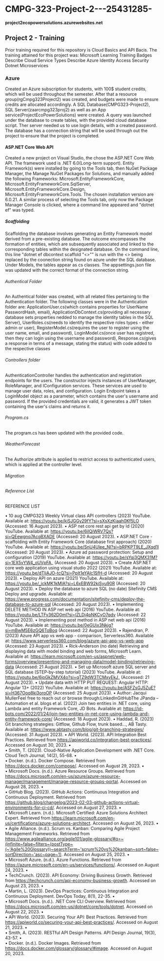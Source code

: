 # CMPG-323-Project-2---25431285-

**project2ecopowersolutions.azurewebsites.net**

## Project 2 - Training

Prior training required for this repository is Cloud Basics and API Bacis.
The training attained for this project was: Microsoft Learning Training Badges
Describe Cloud Service Types
Describe Azure Identity Access Security
Dotnet Microservices

### Azure
Created an Azure subscription for students, with 100$ student credits, which will be used throughout the semester. After that a resource group(rgCmpg323Project2) was created, and budgets were made to ensure credits are allocated accordingly.
A SQL Database(CMPG323-Project2), SQL Server(zaarcmpg323proj2) as well as an App service(ProjectEcoPowerSolutions) were created. A query was launched under the database to create tables, with the provided cloud database script. Ther server needed us to use login details, with a created password. The database has a connection string that will be used through out the project to ensure that the project is completed.

#### ASP.NET Core Web API
Created a new project on Visual Studio, the chose the ASP.NET Core Web API. The framework used is .NET 6.0(Long-term support). Entity Framework(s) were installed by going to the Tools tab, then NuGet Package Manager, the Manage NuGet Packages for Solutions, and manually added the following Frameworks: Microsoft.EntityFrameworkCore, Microsoft.EntityFrameworkCore.SqlServer, Microsoft.EntityFrameworkCore.Design, Microsoft.EntityFrameworkCore.Tools. The chosen installation version are 6.0.21. A similar process of selecting the Tools tab, only now the Package Manager Console is clicked, where a command line appeared and "dotnet ef" was typed.

##### Scaffolding 
Scaffolding the database involves generating an Entity Framework model derived from a pre-existing database. The outcome encompasses the formation of entities, which are subsequently associated and linked to the corresponding tables within the designated database. On the command line, this line "dotnet ef dbcontext scaffold "<>"" is run with the <> being replaced by the coonection string found on azure under the SQL database. Under Models, the tables appear as cs classes. The appsettings.json file was updated with the correct format of the connection string.

###### Authentical Folder
An Authentical folder was created, with all related files pertaining to the Authentication folder. The following classes were in the Authentication folder are: ApplicationUser.cs(which contains properties for UserName PasswordHash, email), ApplicationDbContext.cs(providing all necessary database sets properties nedded to manage the identity tables in the SQL Server), UserRoles.cs(needs to identify the respective roles types - either admin or user), RegisterModel.cs(requires the user to register using the user name, email, and password), LoginModel.cs(once user has registred, then they can login using the username and password), Response.cs(gives a response in terms of a message, stating the status) with code added to the respective classes

###### Controllers folder
AuthenticationController handles the authentication and registration endpoints for the users.
The constructor injects instances of UserManager, RoleManager, and IConfiguration services. These services are used to manage user data, roles, and configuration.
Login Endpoint takes a LoginModel object as a parameter, which contains the user's username and password. If the provided credentials are valid, it generates a JWT token containing the user's claims and returns it.

###### Program.cs
The program.cs has been updated with the provided code.

###### WeatherForecast
The Authorize attribute is applied to restrict access to authenticated users, which is applied at the controller level.

###### Migration

###### Reference List
REFERENCE LIST

•	10 aug CMPG323 Weekly Virtual class API controllers (2023) YouTube. Available at: https://youtu.be/kiSJGGy29fY?si=sXsXzKiaah0Kf5LO (Accessed: 16 August 2023). 
•	ASP net core rest api get by Id (2020) YouTube. Available at: https://youtu.be/6ilQiWRV7Qs?si=QEewgnq7AcqBXADE (Accessed: 20 August 2023). 
•	ASP.NET Core - scaffolding with Entity Framework Core (database first approach) (2020) YouTube. Available at: https://youtu.be/SnU4Ulee_NI?si=bRPKPT9LE_JXqd1I (Accessed: 20 August 2023). 
•	Azure ad password protection: Setup and configuration (2019) YouTube. Available at: https://youtu.be/sYqj3QMX31M?si=1EX5vYW4_oUVpFA_ (Accessed: 20 August 2023). 
•	Create ASP.NET core web application using visual studio 2022 (2021) YouTube. Available at: https://youtu.be/dTIjAJO-tcQ?si=PpIt1eYAlc1SfH-d (Accessed: 20 August 2023). 
•	Deploy API on azure (2021) YouTube. Available at: https://youtu.be/_ickMK1kMIA?si=L6xEBW92kiSyu90R (Accessed: 20 August 2023). 
•	Deploy the database to azure SQL (no date) Sitefinity CMS Deploy and upgrade. Available at: https://www.progress.com/documentation/sitefinity-cms/deploy-the-database-to-azure-sql (Accessed: 20 August 2023). 
•	Implementing DELETE METHOD IN ASP net web api (2016) YouTube. Available at: https://youtu.be/LTFv362D0mI?si=IZLDj4pNKCyO7qdv (Accessed: 22 August 2023). 
•	Implementing post method in ASP net web api (2016) YouTube. Available at: https://youtu.be/0eGUix3Nkjg?si=mBwM5E6zGQ6ToBoq (Accessed: 22 August 2023). 
•	Rajendran, P. (2023) Azure API app vs web app - comparison, Serverless360. Available at: https://www.serverless360.com/blog/azure-api-app-vs-web-app (Accessed: 23 August 2023). 
•	Rick-Anderson (no date) Retrieving and displaying data with model binding and web forms, Microsoft Learn. Available at: https://learn.microsoft.com/en-us/aspnet/web-forms/overview/presenting-and-managing-data/model-binding/retrieving-data (Accessed: 21 August 2023). 
•	Set up Microsoft azure SQL server and SQL database (STEP-by-step tutorial) (2023) YouTube. Available at: https://youtu.be/6joGkZMVX4o?si=qTZ9dW3TCMxyEkJ_ (Accessed: 21 August 2023). 
•	Update data with HTTP PUT REQUEST: Angular HTTP: Angular 13+ (2022) YouTube. Available at: https://youtu.be/ASFZsGJ5ZuE?si=H367Ooq8ki3oroOP (Accessed: 25 August 2023). 
•	Author: Jacqui MullerFeel free to reach out or browse through:LinkedInGitHubThe JPanda – Automation et al. blogs et al. (2022) Join two entities in .NET core, using Lambda and entity Framework Core, JD Bots. Available at: https://jd-bots.com/2022/01/24/join-two-entities-in-net-core-using-lambda-and-entity-framework-core/ (Accessed: 18 August 2023). 
•	Haddad, R. (2023) Git branching strategies: Gitflow, Github Flow, trunk based..., AB Tasty. Available at: https://www.abtasty.com/blog/git-branching-strategies/ (Accessed: 31 August 2023). 
•	API World. (2023). API Integration Best Practices. Retrieved from https://apiworld.co/integration-best-practices/. Accessed on August 30, 2023.
•	
•	    Smith, T. (2023). Cloud-Native Application Development with .NET Core. Cloud Tech Journal, 14(2), 55-68.
•	
•	    Docker. (n.d.). Docker Compose. Retrieved from https://docs.docker.com/compose/. Accessed on August 29, 2023.
•	
•	    Microsoft Docs. (n.d.). Azure Resource Groups. Retrieved from https://docs.microsoft.com/en-us/azure/azure-resource-manager/management/manage-resource-groups-portal. Accessed on August 28, 2023.
•	
•	    GitHub Blog. (2023). GitHub Actions: Continuous Integration and Continuous Deployment. Retrieved from https://github.blog/changelog/2023-02-03-github-actions-virtual-environments-for-ci-cd/. Accessed on August 27, 2023.
•	
•	    Microsoft Learn. (n.d.). Microsoft Certified: Azure Solutions Architect Expert. Retrieved from https://learn.microsoft.com/en-us/certifications/azure-solutions-architect. Accessed on August 26, 2023.
•	
•	    Agile Alliance. (n.d.). Scrum vs. Kanban: Comparing Agile Project Management Frameworks. Retrieved from https://www.agilealliance.org/agile101/agile-glossary/#q=~(infinite~false~filters~(postType~(~'Agile%20Glossary))~searchTerm~'scrum%20vs%20kanban~sort~false~sortDirection~'asc~page~1). Accessed on August 25, 2023.
•	
•	    Microsoft Azure. (n.d.). Azure Functions. Retrieved from https://azure.microsoft.com/en-us/services/functions/. Accessed on August 24, 2023.
•	
•	    TechCrunch. (2023). API Economy: Driving Business Growth. Retrieved from https://techcrunch.com/api-economy-business-growth. Accessed on August 23, 2023.
•	
•	    Martin, L. (2023). DevOps Practices: Continuous Integration and Continuous Deployment. DevOps Today, 8(1), 22-35.
•	
•	    Microsoft Docs. (n.d.). .NET Core CLI Overview. Retrieved from https://docs.microsoft.com/en-us/dotnet/core/tools/dotnet. Accessed on August 22, 2023.
•	
•	    API World. (2023). Securing Your API: Best Practices. Retrieved from https://apiworld.co/securing-your-api-best-practices/. Accessed on August 21, 2023.
•	
•	    Smith, A. (2023). RESTful API Design Patterns. API Design Journal, 19(3), 43-57.
•	
•	    Docker. (n.d.). Docker Images. Retrieved from https://docs.docker.com/glossary/glossary/#image. Accessed on August 20, 2023.





















































